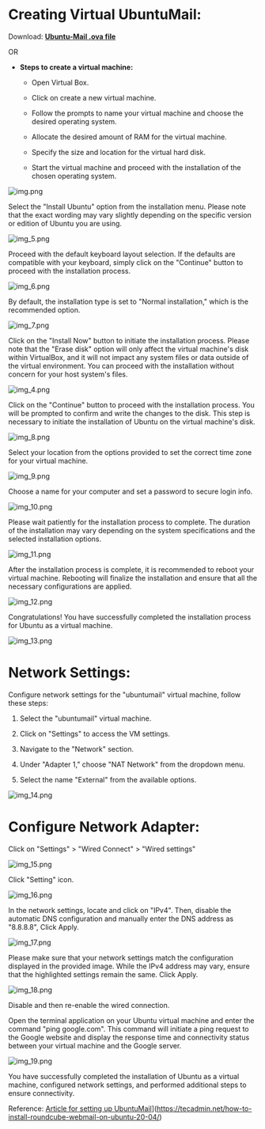 # Creating Virtual UbuntuMail:

Download: **[Ubuntu-Mail .ova file](https://mayorsec-my.sharepoint.com/personal/joe_mayorsec_com/_layouts/15/onedrive.aspx?ga=1&id=%2Fpersonal%2Fjoe%5Fmayorsec%5Fcom%2FDocuments%2FCourse%20Share%20Drive%2FNet1%20%2D%20UbuntuMail%2Eova&parent=%2Fpersonal%2Fjoe%5Fmayorsec%5Fcom%2FDocuments%2FCourse%20Share%20Drive)**

OR

-  **Steps to create a virtual machine:**

    - Open Virtual Box.

    - Click on create a new virtual machine.

    - Follow the prompts to name your virtual machine and choose the desired operating system.

    - Allocate the desired amount of RAM for the virtual machine.

    - Specify the size and location for the virtual hard disk.
   
    - Start the virtual machine and proceed with the installation of the chosen operating system.

![img.png](Images/ub-images/img.png)

Select the "Install Ubuntu" option from the installation menu. Please note that the exact wording may vary slightly depending on the specific version or edition of Ubuntu you are using.

![img_5.png](Images/ub-images/img_5.png)

Proceed with the default keyboard layout selection. If the defaults are compatible with your keyboard, simply click on the "Continue" button to proceed with the installation process.

![img_6.png](Images/ub-images/img_6.png)

By default, the installation type is set to "Normal installation," which is the recommended option. 

![img_7.png](Images/ub-images/img_7.png)

Click on the "Install Now" button to initiate the installation process. Please note that the "Erase disk" option will only affect the virtual machine's disk within VirtualBox, and it will not impact any system files or data outside of the virtual environment. You can proceed with the installation without concern for your host system's files.

![img_4.png](Images/ub-images/img_4.png)

Click on the "Continue" button to proceed with the installation process. You will be prompted to confirm and write the changes to the disk. This step is necessary to initiate the installation of Ubuntu on the virtual machine's disk.

![img_8.png](Images/ub-images/img_8.png)

Select your location from the options provided to set the correct time zone for your virtual machine. 

![img_9.png](Images/ub-images/img_9.png)

Choose a name for your computer and set a password to secure login info.

![img_10.png](Images/ub-images/img_10.png)

Please wait patiently for the installation process to complete. The duration of the installation may vary depending on the system specifications and the selected installation options.

![img_11.png](Images/ub-images/img_11.png)

After the installation process is complete, it is recommended to reboot your virtual machine. Rebooting will finalize the installation and ensure that all the necessary configurations are applied.

![img_12.png](Images/ub-images/img_12.png)

Congratulations! You have successfully completed the installation process for Ubuntu as a virtual machine.

![img_13.png](Images/ub-images/img_13.png)

# Network Settings:

 Configure network settings for the "ubuntumail" virtual machine, follow these steps:

1. Select the "ubuntumail" virtual machine.
    
2. Click on "Settings" to access the VM settings.
   
3. Navigate to the "Network" section.
    
4. Under "Adapter 1," choose "NAT Network" from the dropdown menu.
    
5. Select the name "External" from the available options.

![img_14.png](Images/ub-images/img_14.png)

# Configure Network Adapter:

Click on "Settings" > "Wired Connect" > "Wired settings"

![img_15.png](Images/ub-images/img_15.png)

Click "Setting" icon.

![img_16.png](Images/ub-images/img_16.png)

In the network settings, locate and click on "IPv4". Then, disable the automatic DNS configuration and manually enter the DNS address as "8.8.8.8", Click Apply.

![img_17.png](Images/ub-images/img_17.png)

Please make sure that your network settings match the configuration displayed in the provided image. While the IPv4 address may vary, ensure that the highlighted settings remain the same. Click Apply.

![img_18.png](Images/ub-images/img_18.png)

 Disable and then re-enable the wired connection.
 
Open the terminal application on your Ubuntu virtual machine and enter the command "ping google.com". This command will initiate a ping request to the Google website and display the response time and connectivity status between your virtual machine and the Google server.

![img_19.png](Images/ub-images/img_19.png)

 You have successfully completed the installation of Ubuntu as a virtual machine, configured network settings, and performed additional steps to ensure connectivity.

 Reference: [Article for setting up UbuntuMail]([https://www.hostinger.co.uk/tutorials/how-to-install-and-setup-mail-server-on-ubuntu/)](https://tecadmin.net/how-to-install-roundcube-webmail-on-ubuntu-20-04/)
